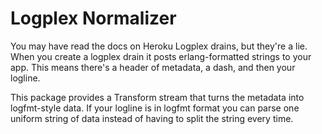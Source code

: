 # Logplex Normalizer

You may have read the docs on Heroku Logplex drains, but they're
a lie. When you create a logplex drain it posts erlang-formatted
strings to your app. This means there's a header of metadata, a dash,
and then your logline.

This package provides a Transform stream that turns the metadata
into logfmt-style data. If your logline is in logfmt format you
can parse one uniform string of data instead of having to split
the string every time.
